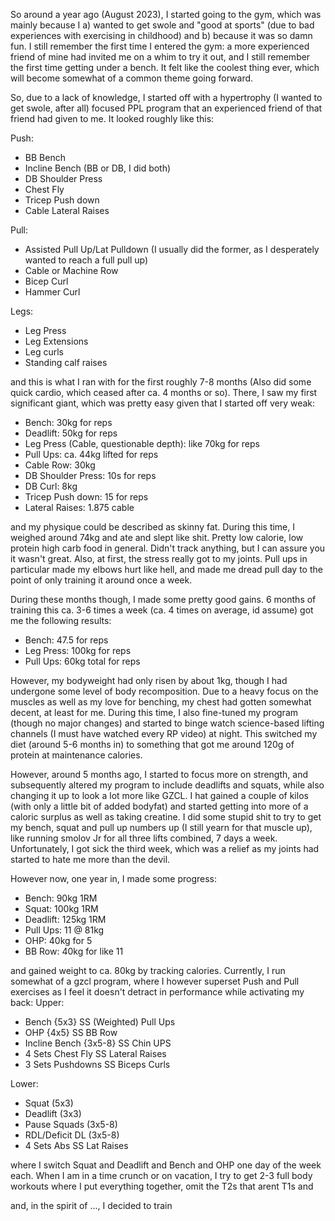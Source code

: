 So around a year ago (August 2023), I started going to the gym, which was mainly because I a) wanted to get swole and "good at sports" (due to bad experiences with exercising in childhood) and b) because it was so damn fun. I still remember the first time I entered the gym: a more experienced friend of mine had invited me on a whim to try it out, and I still remember the first time getting under a bench. It felt like the coolest thing ever, which will become somewhat of a common theme going forward.

So, due to a lack of knowledge, I started off with a hypertrophy (I wanted to get swole, after all) focused PPL program that an experienced friend of that friend had given to me. It looked roughly like this:

Push:
- BB Bench
- Incline Bench (BB or DB, I did both)
- DB Shoulder Press
- Chest Fly
- Tricep Push down
- Cable Lateral Raises

Pull:
- Assisted Pull Up/Lat Pulldown (I usually did the former, as I desperately wanted to reach a full pull up)
- Cable or Machine Row
- Bicep Curl
- Hammer Curl

Legs:
- Leg Press
- Leg Extensions
- Leg curls 
- Standing calf raises

and this is what I ran with for the first roughly 7-8 months (Also did some quick cardio, which ceased after ca. 4 months or so). There, I saw my first significant giant, which was pretty easy given that I started off very weak:
- Bench: 30kg for reps
- Deadlift: 50kg for reps
- Leg Press (Cable, questionable depth): like 70kg for reps
- Pull Ups: ca. 44kg lifted for reps
- Cable Row: 30kg
- DB Shoulder Press: 10s for reps
- DB Curl: 8kg
- Tricep Push down: 15 for reps
- Lateral Raises: 1.875 cable

and my physique could be described as skinny fat.
During this time, I weighed around 74kg and ate and slept like shit. Pretty low calorie, low protein high carb food in general. Didn't track anything, but I can assure you it wasn't great. Also, at first, the stress really got to my joints. Pull ups in particular made my elbows hurt like hell, and made me dread pull day to the point of only training it around once a week.

During these months though, I made some pretty good gains. 6 months of training this ca. 3-6 times a week (ca. 4 times on average, id assume) got me the following results:
- Bench: 47.5 for reps
- Leg Press: 100kg for reps
- Pull Ups: 60kg total for reps

However, my bodyweight had only risen by about 1kg, though I had undergone some level of body recomposition. Due to a heavy focus on the muscles as well as my love for benching, my chest had gotten somewhat decent, at least for me. 
During this time, I also fine-tuned my program (though no major changes) and started to binge watch science-based lifting channels (I must have watched every RP video) at night. This switched my diet (around 5-6 months in) to something that got me around 120g of protein at maintenance calories.

However, around 5 months ago, I started to focus more on strength, and subsequently altered my program to include deadlifts and squats, while also changing it up to look a lot more like GZCL. I hat gained a couple of kilos (with only a little bit of added bodyfat) and started getting into more of a caloric surplus as well as taking creatine. I did some stupid shit to try to get my bench, squat and pull up numbers up (I still yearn for that muscle up), like running smolov Jr for all three lifts combined, 7 days a week. Unfortunately, I got sick the third week, which was a relief as my joints had started to hate me more than the devil. 

However now, one year in, I made some progress:
- Bench: 90kg 1RM
- Squat: 100kg 1RM
- Deadlift: 125kg 1RM
- Pull Ups: 11 @ 81kg
- OHP: 40kg for 5
- BB Row: 40kg for like 11

and gained weight to ca. 80kg by tracking calories. Currently, I run somewhat of a gzcl program, where I however superset Push and Pull exercises as I feel it doesn't detract in performance while activating my back:
Upper:
- Bench {5x3} SS (Weighted) Pull Ups 
- OHP {4x5} SS BB Row
- Incline Bench {3x5-8} SS Chin UPS
- 4 Sets Chest Fly SS Lateral Raises
- 3 Sets Pushdowns SS Biceps Curls

Lower:
- Squat (5x3)
- Deadlift (3x3)
- Pause Squads (3x5-8)
- RDL/Deficit DL (3x5-8)
- 4 Sets Abs SS Lat Raises 

where I switch Squat and Deadlift and Bench and OHP one day of the week each. When I am in a time crunch or on vacation, I try to get 2-3 full body workouts where I put everything together, omit the T2s that arent T1s and 

and, in the spirit of ..., I decided to train